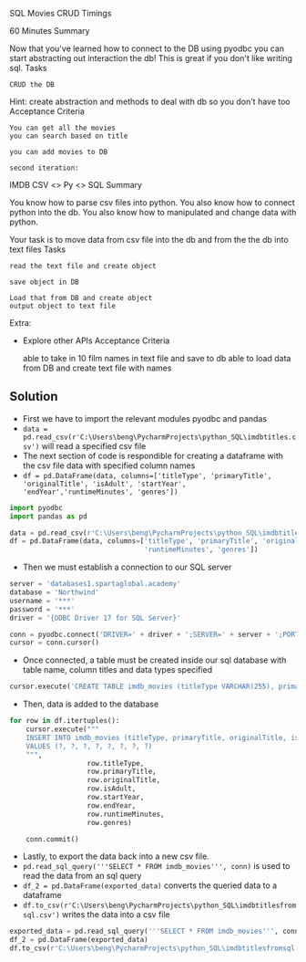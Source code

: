 SQL Movies CRUD
Timings

60 Minutes
Summary

Now that you've learned how to connect to the DB using pyodbc you can start abstracting out interaction the db! This is great if you don't like writing sql.
Tasks

    CRUD the DB

Hint: create abstraction and methods to deal with db so you don't have too
Acceptance Criteria

    You can get all the movies
    you can search based on title

    you can add movies to DB

    second iteration:

IMDB CSV <> Py <> SQL
Summary

You know how to parse csv files into python.
You also know how to connect python into the db.
You also know how to manipulated and change data with python.

Your task is to move data from csv file into the db and from the the db into text files
Tasks

    read the text file and create object

    save object in DB

    Load that from DB and create object
    output object to text file

Extra:
* Explore other APIs
Acceptance Criteria

    able to take in 10 film names in text file and save to db
    able to load data from DB and create text file with names

## Solution
- First we have to import the relevant modules pyodbc and pandas
- ```data = pd.read_csv(r'C:\Users\beng\PycharmProjects\python_SQL\imdbtitles.csv')``` will read a specified csv file
- The next section of code is respondible for creating a dataframe with the csv file data with specified column names
- ```df = pd.DataFrame(data, columns=['titleType', 'primaryTitle', 'originalTitle', 'isAdult', 'startYear', 'endYear','runtimeMinutes', 'genres'])```

```python
import pyodbc
import pandas as pd

data = pd.read_csv(r'C:\Users\beng\PycharmProjects\python_SQL\imdbtitles.csv')
df = pd.DataFrame(data, columns=['titleType', 'primaryTitle', 'originalTitle', 'isAdult', 'startYear', 'endYear',
                                 'runtimeMinutes', 'genres'])
```
- Then we must establish a connection to our SQL server
``` python
server = 'databases1.spartaglobal.academy'
database = 'Northwind'
username = '***'
password = '***'
driver = '{ODBC Driver 17 for SQL Server}'

conn = pyodbc.connect('DRIVER=' + driver + ';SERVER=' + server + ';PORT=1433;DATABASE=' + database + ';UID=' + username + ';PWD=' + password)
cursor = conn.cursor()
```
- Once connected, a table must be created inside our sql database with table name, column titles and data types specified
``` python
cursor.execute('CREATE TABLE imdb_movies (titleType VARCHAR(255), primaryTitle VARCHAR(255), originalTitle VARCHAR(255), isAdult INT, startYear INT, endYear nvarchar(255), runtimeMinutes nvarchar(255), genres nvarchar(255))')
```
- Then, data is added to the database 
``` python
for row in df.itertuples():
    cursor.execute("""
    INSERT INTO imdb_movies (titleType, primaryTitle, originalTitle, isAdult, startYear, endYear, runtimeMinutes, genres)
    VALUES (?, ?, ?, ?, ?, ?, ?, ?)
    """,
                   row.titleType,
                   row.primaryTitle,
                   row.originalTitle,
                   row.isAdult,
                   row.startYear,
                   row.endYear,
                   row.runtimeMinutes,
                   row.genres)

    conn.commit()
```
- Lastly, to export the data back into a new csv file.
- ```pd.read_sql_query('''SELECT * FROM imdb_movies''', conn)``` is used to read the data from an sql query
- ```df_2 = pd.DataFrame(exported_data)``` converts the queried data to a dataframe
- ```df.to_csv(r'C:\Users\beng\PycharmProjects\python_SQL\imdbtitlesfromsql.csv')``` writes the data into a csv file
``` python
exported_data = pd.read_sql_query('''SELECT * FROM imdb_movies''', conn)
df_2 = pd.DataFrame(exported_data)
df.to_csv(r'C:\Users\beng\PycharmProjects\python_SQL\imdbtitlesfromsql.csv')
```